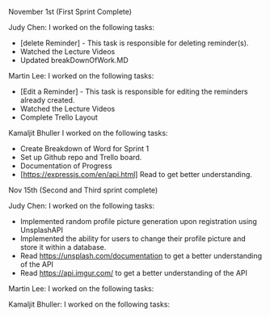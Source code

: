 November 1st (First Sprint Complete) 

Judy Chen: I worked on the following tasks:

- [delete Reminder] - This task is responsible for deleting reminder(s). 
- Watched the Lecture Videos
- Updated breakDownOfWork.MD
  
  
Martin Lee: I worked on the following tasks:

- [Edit a Reminder] - This task is responsible for editing the reminders already created.
- Watched the Lecture Videos
- Complete Trello Layout

  
Kamaljit Bhuller I worked on the following tasks:

- Create Breakdown of Word for Sprint 1
- Set up Github repo and Trello board.
- Documentation of Progress
- [https://expressjs.com/en/api.html] Read to get better understanding. 

Nov 15th (Second and Third sprint complete)

Judy Chen: I worked on the following tasks:
- Implemented random profile picture generation upon registration using UnsplashAPI
- Implemented the ability for users to change their profile picture and store it within a database. 
- Read https://unsplash.com/documentation to get a better understanding of the API
- Read https://api.imgur.com/ to get a better understanding of the API


Martin Lee: I worked on the following tasks:

Kamaljit Bhuller: I worked on the following tasks:
